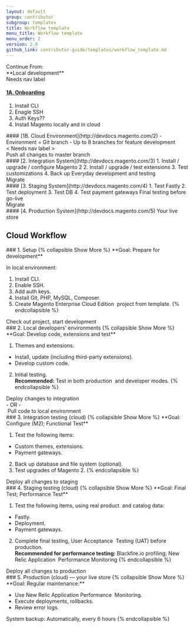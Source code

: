 ```yaml
---
layout: default
group: contributor
subgroup: templates
title: Workflow template
menu_title: Workflow template
menu_order: 2
version: 2.0
github_link: contributor-guide/templates/workflow_template.md
---
```


<div class="flow-row">
<div class="flow-column push">

<div class="flow-intro" markdown="1">
Continue From:<br />
**Local development**
</div>

<div class="flow-arrow">
Needs nav label
</div>

</div>
</div>


<div class="flow-row">
<div class="flow-column">

<div class="flow-block" markdown="1">

#### [1A. Onboarding](http://devdocs.magento.com/1)
1. Install CLI
2. Enagle SSH
3. Auth Keys??
4. Install Magento locally and in cloud
</div>

</div>
<div class="flow-column">

<div class="flow-block" markdown="1">
#### [1B. Cloud Environment](http://devdocs.magento.com/2)
- Environment = Git branch
- Up to 8 branches for feature development
</div>




</div>
</div>


<div class="flow-row">
<div class="flow-column">

<div class="flow-nav turn-right">
  < Needs nav label >
</div>


</div>
<div class="flow-column">

<div class="flow-nav turn-left">
  Push all changes to master branch
</div>

</div>
</div>


<div class="flow-row centered">
<div class="flow-column">

<div class="flow-arrow">
</div>

<div class="flow-block" markdown="1">
#### [2. Integration System](http://devdocs.magento.com/3)
1. Install / upgrade / configure Magento 2
2. Install / upgrade / test extensions
3. Test customizations
4. Back up
Everyday development and testing
</div>

<div class="flow-arrow">
  Migrate
</div>



<div class="flow-block" markdown="1">
#### [3. Staging System](http://devdocs.magento.com/4)
1. Test Fastly
2. Test deployment
3. Test DB
4. Test payment gateways
Final testing before go-live
</div>

<div class="flow-arrow">
  Migrate
</div>


<div class="flow-block" markdown="1">
#### [4. Production System](http://devdocs.magento.com/5)
Your live store
</div>


</div>
</div>


## Cloud Workflow
<div class="flow-row centered">
<div class="flow-column">


<div class="flow-block" markdown="1">
### 1. Setup
{% collapsible Show More %}
**Goal:  Prepare for development**

In local environment:

1.  Install CLI.
2.  Enable SSH.
3.  Add auth keys.
4.  Install Git, PHP, MySQL, Composer.
5.  Create Magento Enterprise Cloud Edition  project from template.
{% endcollapsible %}
</div>
<div class="flow-arrow">
  Check out project, start development
</div>


<div class="flow-block flow-block-layers" markdown="1">
### 2. Local developers’ environments
{% collapsible Show More %}
**Goal:  Develop code, extensions and test**

1. Themes and extensions.
  - Install, update (including third-party extensions).
  - Develop custom code.
2. Initial testing.<br />
  **Recommended:** Test in both production  and developer modes.
{% endcollapsible %}
</div>

<div class="flow-arrow flow-arrow-back">
</div>

<div class="flow-arrow">
Deploy changes to integration <br />
- OR -<br />
 Pull code to local environment
</div>


<div class="flow-block" markdown="1">
### 3. Integration   testing (cloud)
{% collapsible Show More %}
**Goal: Configure (M2); Functional Test**

1. Test the following items:
  - Custom themes, extensions.
  - Payment gateways.
2. Back up database and file system (optional).
3. Test upgrades of Magento 2.
{% endcollapsible %}
</div>

<div class="flow-arrow">
  Deploy all changes to staging
</div>


<div class="flow-block" markdown="1">
### 4. Staging testing (cloud)
{% collapsible Show More %}
**Goal: Final Test; Performance Test**

1.  Test the following items, using real product  and catalog data:
  - Fastly.
  - Deployment.
  - Payment gateways.
2. Complete final testing, User Acceptance  Testing (UAT) before production.<br />
  **Recommended for performance testing:** Blackfire.io profiling; New Relic Application  Performance Monitoring
{% endcollapsible %}
</div>


<div class="flow-arrow">
  Deploy all changes to production
</div>

<div class="flow-block" markdown="1">
### 5. Production (cloud) — your live store
{% collapsible Show More %}
**Goal: Regular maintenance:**

- Use New Relic Application Performance  Monitoring.
- Execute deployments, rollbacks.
- Review error logs.

System backup:  Automatically, every 6 hours
{% endcollapsible %}
</div>


</div>
</div>
